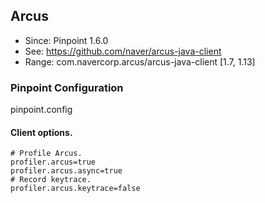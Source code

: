 ## Arcus
* Since: Pinpoint 1.6.0
* See: https://github.com/naver/arcus-java-client
* Range: com.navercorp.arcus/arcus-java-client [1.7, 1.13]

### Pinpoint Configuration
pinpoint.config

#### Client options.
~~~
# Profile Arcus.
profiler.arcus=true
profiler.arcus.async=true
# Record keytrace.
profiler.arcus.keytrace=false
~~~
